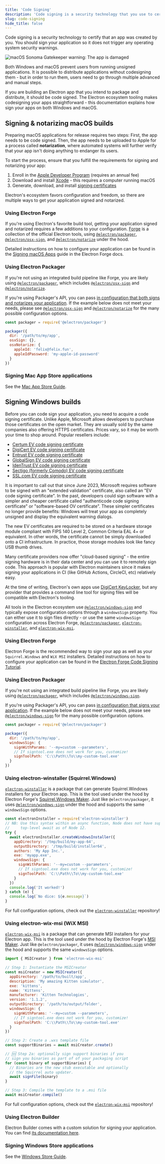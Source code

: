 ```yaml
---
title: 'Code Signing'
description: 'Code signing is a security technology that you use to certify that an app was created by you.'
slug: code-signing
hide_title: false
---
```


Code signing is a security technology to certify that an app was created by you.
You should sign your application so it does not trigger any operating system
security warnings.

![macOS Sonoma Gatekeeper warning: The app is damaged](../images/gatekeeper.png)

Both Windows and macOS prevent users from running unsigned applications. It is
possible to distribute applications without codesigning them - but in order to
run them, users need to go through multiple advanced and manual steps.

If you are building an Electron app that you intend to package and distribute,
it should be code signed. The Electron ecosystem tooling makes codesigning your
apps straightforward - this documentation explains how sign your apps on both
Windows and macOS.

## Signing & notarizing macOS builds

Preparing macOS applications for release requires two steps: First, the
app needs to be code signed. Then, the app needs to be uploaded to Apple for a
process called **notarization**, where automated systems will further verify that
your app isn't doing anything to endanger its users.

To start the process, ensure that you fulfill the requirements for signing and
notarizing your app:

1. Enroll in the [Apple Developer Program][] (requires an annual fee)
2. Download and install [Xcode][] - this requires a computer running macOS
3. Generate, download, and install [signing certificates][]

Electron's ecosystem favors configuration and freedom, so there are multiple
ways to get your application signed and notarized.

### Using Electron Forge

If you're using Electron's favorite build tool, getting your application signed
and notarized requires a few additions to your configuration. [Forge](https://electronforge.io) is a
collection of the official Electron tools, using [`@electron/packager`][],
[`@electron/osx-sign`][], and [`@electron/notarize`][] under the hood.

Detailed instructions on how to configure your application can be found in the
[Signing macOS Apps](https://www.electronforge.io/guides/code-signing/code-signing-macos) guide in
the Electron Forge docs.

### Using Electron Packager

If you're not using an integrated build pipeline like Forge, you
are likely using [`@electron/packager`][], which includes [`@electron/osx-sign`][] and
[`@electron/notarize`][].

If you're using Packager's API, you can pass
[in configuration that both signs and notarizes your application](https://electron.github.io/packager/main/modules.html).
If the example below does not meet your needs, please see [`@electron/osx-sign`][] and
[`@electron/notarize`][] for the many possible configuration options.

```js @ts-nocheck
const packager = require('@electron/packager')

packager({
  dir: '/path/to/my/app',
  osxSign: {},
  osxNotarize: {
    appleId: 'felix@felix.fun',
    appleIdPassword: 'my-apple-id-password'
  }
})
```

### Signing Mac App Store applications

See the [Mac App Store Guide][].

## Signing Windows builds

Before you can code sign your application, you need to acquire a code signing
certificate. Unlike Apple, Microsoft allows developers to purchase those
certificates on the open market. They are usually sold by the same companies
also offering HTTPS certificates. Prices vary, so it may be worth your time to
shop around. Popular resellers include:

- [Certum EV code signing certificate](https://shop.certum.eu/data-safety/code-signing-certificates/certum-ev-code-sigining.html)
- [DigiCert EV code signing certificate](https://www.digicert.com/signing/code-signing-certificates)
- [Entrust EV code signing certificate](https://www.entrustdatacard.com/products/digital-signing-certificates/code-signing-certificates)
- [GlobalSign EV code signing certificate](https://www.globalsign.com/en/code-signing-certificate/ev-code-signing-certificates)
- [IdenTrust EV code signing certificate](https://www.identrust.com/digital-certificates/trustid-ev-code-signing)
- [Sectigo (formerly Comodo) EV code signing certificate](https://sectigo.com/ssl-certificates-tls/code-signing)
- [SSL.com EV code signing certificate](https://www.ssl.com/certificates/ev-code-signing/)

It is important to call out that since June 2023, Microsoft requires software to
be signed with an "extended validation" certificate, also called an "EV code signing
certificate". In the past, developers could sign software with a simpler and cheaper
certificate called "authenticode code signing certificate" or "software-based OV certificate".
These simpler certificates no longer provide benefits: Windows will treat your app as
completely unsigned and display the equivalent warning dialogs.

The new EV certificates are required to be stored on a hardware storage module
compliant with FIPS 140 Level 2, Common Criteria EAL 4+ or equivalent. In other words,
the certificate cannot be simply downloaded onto a CI infrastructure. In practice,
those storage modules look like fancy USB thumb drives.

Many certificate providers now offer "cloud-based signing" - the entire signing hardware
is in their data center and you can use it to remotely sign code. This approach is
popular with Electron maintainers since it makes signing your applications in CI (like
GitHub Actions, CircleCI, etc) relatively easy.

At the time of writing, Electron's own apps use [DigiCert KeyLocker](https://docs.digicert.com/en/digicert-keylocker.html), but any provider that provides a command line tool for
signing files will be compatible with Electron's tooling.

All tools in the Electron ecosystem use [`@electron/windows-sign`][] and typically
expose configuration options through a `windowsSign` property. You can either use it
to sign files directly - or use the same `windowsSign` configuration across Electron
Forge, [`@electron/packager`][], [`electron-winstaller`][], and [`electron-wix-msi`][].

### Using Electron Forge

Electron Forge is the recommended way to sign your app as well as your `Squirrel.Windows`
and `WiX MSI` installers. Detailed instructions on how to configure your application can
be found in the [Electron Forge Code Signing Tutorial](https://www.electronforge.io/guides/code-signing/code-signing-windows).

### Using Electron Packager

If you're not using an integrated build pipeline like Forge, you
are likely using [`@electron/packager`][], which includes [`@electron/windows-sign`][].

If you're using Packager's API, you can pass
[in configuration that signs your application](https://electron.github.io/packager/main/modules.html).
If the example below does not meet your needs, please see [`@electron/windows-sign`][]
for the many possible configuration options.

```js @ts-nocheck
const packager = require('@electron/packager')

packager({
  dir: '/path/to/my/app',
  windowsSign: {
    signWithParams: '--my=custom --parameters',
    // If signtool.exe does not work for you, customize!
    signToolPath: 'C:\\Path\\To\\my-custom-tool.exe'
  }
})
```

### Using electron-winstaller (Squirrel.Windows)

[`electron-winstaller`][] is a package that can generate Squirrel.Windows installers for your
Electron app. This is the tool used under the hood by Electron Forge's
[Squirrel.Windows Maker][maker-squirrel]. Just like `@electron/packager`, it uses
[`@electron/windows-sign`][] under the hood and supports the same `windowsSign`
options.

```js {10-11} @ts-nocheck
const electronInstaller = require('electron-winstaller')
// NB: Use this syntax within an async function, Node does not have support for
//     top-level await as of Node 12.
try {
  await electronInstaller.createWindowsInstaller({
    appDirectory: '/tmp/build/my-app-64',
    outputDirectory: '/tmp/build/installer64',
    authors: 'My App Inc.',
    exe: 'myapp.exe',
    windowsSign: {
      signWithParams: '--my=custom --parameters',
      // If signtool.exe does not work for you, customize!
      signToolPath: 'C:\\Path\\To\\my-custom-tool.exe'
    }
  })
  console.log('It worked!')
} catch (e) {
  console.log(`No dice: ${e.message}`)
}
```

For full configuration options, check out the [`electron-winstaller`][] repository!

### Using electron-wix-msi (WiX MSI)

[`electron-wix-msi`][] is a package that can generate MSI installers for your
Electron app. This is the tool used under the hood by Electron Forge's [MSI Maker][maker-msi].
Just like `@electron/packager`, it uses [`@electron/windows-sign`][] under the hood
and supports the same `windowsSign` options.

```js {12-13} @ts-nocheck
import { MSICreator } from 'electron-wix-msi'

// Step 1: Instantiate the MSICreator
const msiCreator = new MSICreator({
  appDirectory: '/path/to/built/app',
  description: 'My amazing Kitten simulator',
  exe: 'kittens',
  name: 'Kittens',
  manufacturer: 'Kitten Technologies',
  version: '1.1.2',
  outputDirectory: '/path/to/output/folder',
  windowsSign: {
    signWithParams: '--my=custom --parameters',
    // If signtool.exe does not work for you, customize!
    signToolPath: 'C:\\Path\\To\\my-custom-tool.exe'
  }
})

// Step 2: Create a .wxs template file
const supportBinaries = await msiCreator.create()

// 🆕 Step 2a: optionally sign support binaries if you
// sign you binaries as part of of your packaging script
for (const binary of supportBinaries) {
  // Binaries are the new stub executable and optionally
  // the Squirrel auto updater.
  await signFile(binary)
}

// Step 3: Compile the template to a .msi file
await msiCreator.compile()
```

For full configuration options, check out the [`electron-wix-msi`][] repository!

### Using Electron Builder

Electron Builder comes with a custom solution for signing your application. You
can find [its documentation here](https://www.electron.build/code-signing).

### Signing Windows Store applications

See the [Windows Store Guide][].

[apple developer program]: https://developer.apple.com/programs/
[`@electron/osx-sign`]: https://github.com/electron/osx-sign
[`@electron/packager`]: https://github.com/electron/packager
[`@electron/notarize`]: https://github.com/electron/notarize
[`@electron/windows-sign`]: https://github.com/electron/windows-sign
[`electron-winstaller`]: https://github.com/electron/windows-installer
[`electron-wix-msi`]: https://github.com/electron-userland/electron-wix-msi
[xcode]: https://developer.apple.com/xcode
[signing certificates]: https://developer.apple.com/support/certificates/
[mac app store guide]: ./mac-app-store-submission-guide.md
[windows store guide]: ./windows-store-guide.md
[maker-squirrel]: https://www.electronforge.io/config/makers/squirrel.windows
[maker-msi]: https://www.electronforge.io/config/makers/wix-msi
